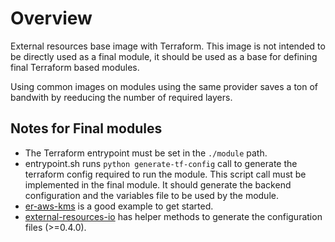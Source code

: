# Overview

External resources base image with Terraform. This image is not intended to be directly used as a final module, it should be used as a base for defining final Terraform based modules.

Using common images on modules using the same provider saves a ton of bandwith by reeducing the number of required layers.

## Notes for Final modules

* The Terraform entrypoint must be set in the `./module` path.
* entrypoint.sh runs `python generate-tf-config` call to generate the terraform config required to run the module. This script call
  must be implemented in the final module. It should generate the backend configuration and the variables file to be used by the module.
* [er-aws-kms](https://github.com/app-sre/er-aws-kms) is a good example to get started.
* [external-resources-io](https://github.com/app-sre/external-resources-io) has helper methods to generate the configuration files (>=0.4.0).
